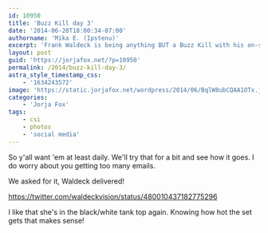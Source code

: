 ```yaml
---
id: 10950
title: 'Buzz Kill day 3'
date: '2014-06-20T18:00:34-07:00'
authorname: 'Mika E. (Ipstenu)'
excerpt: 'Frank Waldeck is being anything BUT a Buzz Kill with his on-set snaps!'
layout: post
guid: 'https://jorjafox.net/?p=10950'
permalink: /2014/buzz-kill-day-3/
astra_style_timestamp_css:
    - '1634243572'
image: 'https://static.jorjafox.net/wordpress/2014/06/BqlW8ubCQAA1OTx.jpg'
categories:
    - 'Jorja Fox'
tags:
    - csi
    - photos
    - 'social media'
---
```


So y'all want 'em at least daily. We'll try that for a bit and see how it goes. I do worry about you getting too many emails.

We asked for it, Waldeck delivered!

https://twitter.com/waldeckvision/status/480010437182775296

I like that she's in the black/white tank top again. Knowing how hot the set gets that makes sense!
